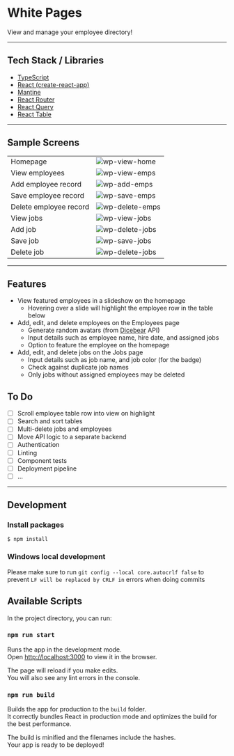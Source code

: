 # White Pages

View and manage your employee directory!

---

## Tech Stack / Libraries

- [TypeScript](https://www.typescriptlang.org/)
- [React (create-react-app)](https://create-react-app.dev/)
- [Mantine](https://mantine.dev/)
- [React Router](https://reactrouter.com/)
- [React Query](https://react-query.tanstack.com/)
- [React Table](https://react-table.tanstack.com/)

---

## Sample Screens

|                        |                                                                         |
| ---------------------- | ----------------------------------------------------------------------- |
| Homepage               | ![wp-view-home](https://i.ibb.co/0rGxNF6/view-home.png)                 |
| View employees         | ![wp-view-emps](https://i.ibb.co/5R55n2W/view-employees.png)            |
| Add employee record    | ![wp-add-emps](https://i.ibb.co/8gtdKxY/add-employee.png)               |
| Save employee record   | ![wp-save-emps](https://i.ibb.co/GCNRTsg/edit-employee.png)             |
| Delete employee record | ![wp-delete-emps](https://i.ibb.co/tQgSzkZ/confirm-delete-employee.png) |
| View jobs              | ![wp-view-jobs](https://i.ibb.co/CnKjFFx/view-jobs.png)                 |
| Add job                | ![wp-delete-jobs](https://i.ibb.co/x8hDdmj/add-job.png)                 |
| Save job               | ![wp-save-jobs](https://i.ibb.co/HnWgBct/edit-job.png)                  |
| Delete job             | ![wp-delete-jobs](https://i.ibb.co/ykJ6jXW/confirm-delete-job.png)      |

---

## Features

- View featured employees in a slideshow on the homepage
  - Hovering over a slide will highlight the employee row in the table below
- Add, edit, and delete employees on the Employees page
  - Generate random avatars (from [Dicebear](https://avatars.dicebear.com/) API)
  - Input details such as employee name, hire date, and assigned jobs
  - Option to feature the employee on the homepage
- Add, edit, and delete jobs on the Jobs page
  - Input details such as job name, and job color (for the badge)
  - Check against duplicate job names
  - Only jobs without assigned employees may be deleted

## To Do

- [ ] Scroll employee table row into view on highlight
- [ ] Search and sort tables
- [ ] Multi-delete jobs and employees
- [ ] Move API logic to a separate backend
- [ ] Authentication
- [ ] Linting
- [ ] Component tests
- [ ] Deployment pipeline
- [ ] ...

---

## Development

### Install packages

```console
$ npm install
```

### Windows local development

Please make sure to run `git config --local core.autocrlf false` to prevent `LF will be replaced by CRLF in` errors when doing commits

## Available Scripts

In the project directory, you can run:

### `npm run start`

Runs the app in the development mode.\
Open [http://localhost:3000](http://localhost:3000) to view it in the browser.

The page will reload if you make edits.\
You will also see any lint errors in the console.

### `npm run build`

Builds the app for production to the `build` folder.\
It correctly bundles React in production mode and optimizes the build for the best performance.

The build is minified and the filenames include the hashes.\
Your app is ready to be deployed!

